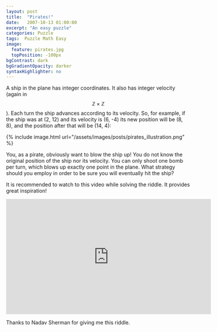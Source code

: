 ```yaml
---
layout: post
title:  "Pirates!"
date:   2007-10-13 01:00:00
excerpt: "An easy puzzle"
categories: Puzzle
tags:  Puzzle Math Easy
image:
  feature: pirates.jpg
  topPosition: -100px
bgContrast: dark
bgGradientOpacity: darker
syntaxHighlighter: no
---
```

A ship in the plane has integer coordinates. It also has integer velocity (again in $$\mathbb{Z} \times \mathbb{Z}$$). Each turn the ship advances according to its velocity. So, for example, if the ship was at (2, 12) and its velocity is (6, -4) its new position will be (8, 8), and the position after that will be (14, 4):

{% include image.html url="/assets/images/posts/pirates_illustration.png" %}

You, as a pirate, obviously want to blow the ship up! You do not know the original position of the ship nor its velocity. You can only shoot one bomb per turn, which blows up exactly one point in the plane. What strategy should you employ in order to be sure you will eventually hit the ship?

It is recommended to watch to this video while solving the riddle. It provides great inspiration!

<iframe width="560" height="315" src="https://www.youtube.com/embed/1rtiAQk3ojE" frameborder="0" allow="accelerometer; autoplay; encrypted-media; gyroscope; picture-in-picture" allowfullscreen></iframe>

Thanks to Nadav Sherman for giving me this riddle.